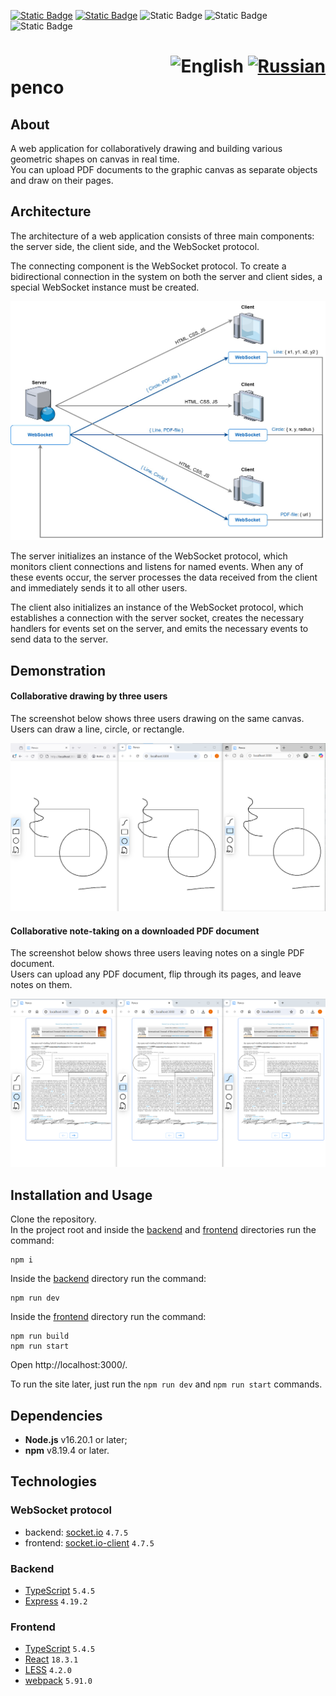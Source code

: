 [![Static Badge](https://img.shields.io/badge/node-%3E%3D16.20.1-brightgreen)](https://nodejs.org/en)
[![Static Badge](https://img.shields.io/badge/npm-%3E%3D8.19.4-blue)](https://docs.npmjs.com/downloading-and-installing-node-js-and-npm)
![Static Badge](https://img.shields.io/badge/React-61DAFB?style=flat&logo=react&logoColor=black)
![Static Badge](https://img.shields.io/badge/TypeScript-3178C6?style=flat&logo=typescript&logoColor=white)
![Static Badge](https://img.shields.io/badge/Node.js-339933?style=flat&logo=node.js&logoColor=white)

<h1>
    <div align="right">
        <img src="https://flagcdn.com/gb.svg" width="36" height="24" title="English" alt="English">
        <a href="README-RU.md">
            <img src="https://flagcdn.com/ru.svg" width="30" height="24" title="Russian" alt="Russian">
        </a>
    </div>
    penco
</h1>

## About
A web application for collaboratively drawing and building various geometric shapes on canvas in real time.  
You can upload PDF documents to the graphic canvas as separate objects and draw on their pages.

## Architecture
The architecture of a web application consists of three main components: the server side, the client side, and the
WebSocket protocol.

The connecting component is the WebSocket protocol. To create a bidirectional connection in the system on both the
server and client sides, a special WebSocket instance must be created.

![Architecture](assets/architecture.jpg)

The server initializes an instance of the WebSocket protocol, which monitors client connections and listens for named
events. When any of these events occur, the server processes the data received from the client and immediately sends it
to all other users.

The client also initializes an instance of the WebSocket protocol, which establishes a connection with the server
socket, creates the necessary handlers for events set on the server, and emits the necessary events to send data to the
server.

## Demonstration
#### Collaborative drawing by three users
The screenshot below shows three users drawing on the same canvas.  
Users can draw a line, circle, or rectangle.

![Collaborative drawing](assets/collaborative-drawing.png)

#### Collaborative note-taking on a downloaded PDF document
The screenshot below shows three users leaving notes on a single PDF document.  
Users can upload any PDF document, flip through its pages, and leave notes on them.

![Collaborative PDF-file](assets/collaborative-pdf.png)

## Installation and Usage
Clone the repository.  
In the project root and inside the [backend](backend) and [frontend](frontend) directories run the command:
```shell
npm i
```
Inside the [backend](backend) directory run the command:
```shell
npm run dev
```
Inside the [frontend](frontend) directory run the command:
```shell
npm run build
npm run start
```
Open http://localhost:3000/.

To run the site later, just run the `npm run dev` and `npm run start` commands.

## Dependencies
- **Node.js** v16.20.1 or later;
- **npm** v8.19.4 or later.

## Technologies
### WebSocket protocol
- backend: [socket.io](https://www.npmjs.com/package/socket.io) `4.7.5`
- frontend: [socket.io-client](https://www.npmjs.com/package/socket.io-client) `4.7.5`
### Backend
- [TypeScript](https://www.typescriptlang.org/) `5.4.5`
- [Express](https://expressjs.com/) `4.19.2`
### Frontend
- [TypeScript](https://www.typescriptlang.org/) `5.4.5`
- [React](https://react.dev/) `18.3.1`
- [LESS](https://lesscss.org/) `4.2.0`
- [webpack](https://webpack.js.org/) `5.91.0`

